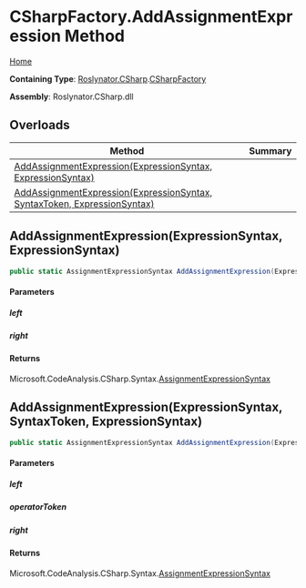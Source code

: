 # CSharpFactory\.AddAssignmentExpression Method

[Home](../../../../README.md)

**Containing Type**: [Roslynator.CSharp](../../README.md)\.[CSharpFactory](../README.md)

**Assembly**: Roslynator\.CSharp\.dll

## Overloads

| Method | Summary |
| ------ | ------- |
| [AddAssignmentExpression(ExpressionSyntax, ExpressionSyntax)](#Roslynator_CSharp_CSharpFactory_AddAssignmentExpression_Microsoft_CodeAnalysis_CSharp_Syntax_ExpressionSyntax_Microsoft_CodeAnalysis_CSharp_Syntax_ExpressionSyntax_) | |
| [AddAssignmentExpression(ExpressionSyntax, SyntaxToken, ExpressionSyntax)](#Roslynator_CSharp_CSharpFactory_AddAssignmentExpression_Microsoft_CodeAnalysis_CSharp_Syntax_ExpressionSyntax_Microsoft_CodeAnalysis_SyntaxToken_Microsoft_CodeAnalysis_CSharp_Syntax_ExpressionSyntax_) | |

## AddAssignmentExpression\(ExpressionSyntax, ExpressionSyntax\)<a name="Roslynator_CSharp_CSharpFactory_AddAssignmentExpression_Microsoft_CodeAnalysis_CSharp_Syntax_ExpressionSyntax_Microsoft_CodeAnalysis_CSharp_Syntax_ExpressionSyntax_"></a>

```csharp
public static AssignmentExpressionSyntax AddAssignmentExpression(ExpressionSyntax left, ExpressionSyntax right)
```

#### Parameters

##### left





##### right





#### Returns

Microsoft\.CodeAnalysis\.CSharp\.Syntax\.[AssignmentExpressionSyntax](https://docs.microsoft.com/en-us/dotnet/api/microsoft.codeanalysis.csharp.syntax.assignmentexpressionsyntax)

## AddAssignmentExpression\(ExpressionSyntax, SyntaxToken, ExpressionSyntax\)<a name="Roslynator_CSharp_CSharpFactory_AddAssignmentExpression_Microsoft_CodeAnalysis_CSharp_Syntax_ExpressionSyntax_Microsoft_CodeAnalysis_SyntaxToken_Microsoft_CodeAnalysis_CSharp_Syntax_ExpressionSyntax_"></a>

```csharp
public static AssignmentExpressionSyntax AddAssignmentExpression(ExpressionSyntax left, SyntaxToken operatorToken, ExpressionSyntax right)
```

#### Parameters

##### left





##### operatorToken





##### right





#### Returns

Microsoft\.CodeAnalysis\.CSharp\.Syntax\.[AssignmentExpressionSyntax](https://docs.microsoft.com/en-us/dotnet/api/microsoft.codeanalysis.csharp.syntax.assignmentexpressionsyntax)

